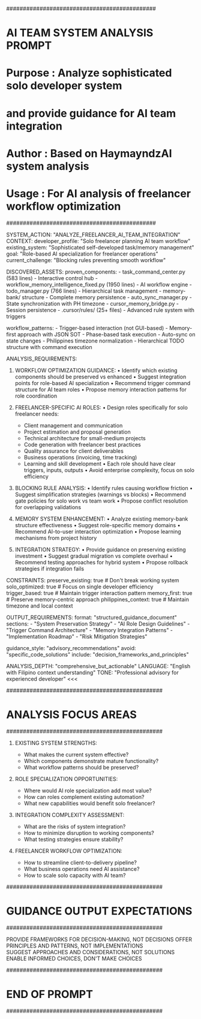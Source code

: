 #############################################
# AI TEAM SYSTEM ANALYSIS PROMPT
# Purpose : Analyze sophisticated solo developer system
#           and provide guidance for AI team integration
# Author  : Based on HaymayndzAI system analysis
# Usage   : For AI analysis of freelancer workflow optimization
#############################################

>>>
SYSTEM_ACTION: "ANALYZE_FREELANCER_AI_TEAM_INTEGRATION"
CONTEXT:
  developer_profile: "Solo freelancer planning AI team workflow"
  existing_system: "Sophisticated self-developed task/memory management"
  goal: "Role-based AI specialization for freelancer operations"
  current_challenge: "Blocking rules preventing smooth workflow"
  
DISCOVERED_ASSETS:
  proven_components:
    - task_command_center.py (583 lines) - Interactive control hub
    - workflow_memory_intelligence_fixed.py (1950 lines) - AI workflow engine
    - todo_manager.py (766 lines) - Hierarchical task management
    - memory-bank/ structure - Complete memory persistence
    - auto_sync_manager.py - State synchronization with PH timezone
    - cursor_memory_bridge.py - Session persistence
    - .cursor/rules/ (25+ files) - Advanced rule system with triggers
    
  workflow_patterns:
    - Trigger-based interaction (not GUI-based)
    - Memory-first approach with JSON SOT
    - Phase-based task execution
    - Auto-sync on state changes
    - Philippines timezone normalization
    - Hierarchical TODO structure with command execution

ANALYSIS_REQUIREMENTS:
  1. WORKFLOW OPTIMIZATION GUIDANCE:
     • Identify which existing components should be preserved vs enhanced
     • Suggest integration points for role-based AI specialization
     • Recommend trigger command structure for AI team roles
     • Propose memory interaction patterns for role coordination

  2. FREELANCER-SPECIFIC AI ROLES:
     • Design roles specifically for solo freelancer needs:
       - Client management and communication
       - Project estimation and proposal generation
       - Technical architecture for small-medium projects
       - Code generation with freelancer best practices
       - Quality assurance for client deliverables
       - Business operations (invoicing, time tracking)
       - Learning and skill development
     • Each role should have clear triggers, inputs, outputs
     • Avoid enterprise complexity, focus on solo efficiency

  3. BLOCKING RULE ANALYSIS:
     • Identify rules causing workflow friction
     • Suggest simplification strategies (warnings vs blocks)
     • Recommend gate policies for solo work vs team work
     • Propose conflict resolution for overlapping validations

  4. MEMORY SYSTEM ENHANCEMENT:
     • Analyze existing memory-bank structure effectiveness
     • Suggest role-specific memory domains
     • Recommend AI-to-user interaction optimization
     • Propose learning mechanisms from project history

  5. INTEGRATION STRATEGY:
     • Provide guidance on preserving existing investment
     • Suggest gradual migration vs complete overhaul
     • Recommend testing approaches for hybrid system
     • Propose rollback strategies if integration fails

CONSTRAINTS:
  preserve_existing: true     # Don't break working system
  solo_optimized: true       # Focus on single developer efficiency  
  trigger_based: true        # Maintain trigger interaction pattern
  memory_first: true         # Preserve memory-centric approach
  philippines_context: true  # Maintain timezone and local context

OUTPUT_REQUIREMENTS:
  format: "structured_guidance_document"
  sections:
    - "System Preservation Strategy"
    - "AI Role Design Guidelines" 
    - "Trigger Command Architecture"
    - "Memory Integration Patterns"
    - "Implementation Roadmap"
    - "Risk Mitigation Strategies"
  
  guidance_style: "advisory_recommendations"
  avoid: "specific_code_solutions"
  include: "decision_frameworks_and_principles"
  
ANALYSIS_DEPTH: "comprehensive_but_actionable"
LANGUAGE: "English with Filipino context understanding"
TONE: "Professional advisory for experienced developer"
<<<

###############################################
# ANALYSIS FOCUS AREAS
###############################################

1. EXISTING SYSTEM STRENGTHS:
   - What makes the current system effective?
   - Which components demonstrate mature functionality?
   - What workflow patterns should be preserved?

2. ROLE SPECIALIZATION OPPORTUNITIES:
   - Where would AI role specialization add most value?
   - How can roles complement existing automation?
   - What new capabilities would benefit solo freelancer?

3. INTEGRATION COMPLEXITY ASSESSMENT:
   - What are the risks of system integration?
   - How to minimize disruption to working components?
   - What testing strategies ensure stability?

4. FREELANCER WORKFLOW OPTIMIZATION:
   - How to streamline client-to-delivery pipeline?
   - What business operations need AI assistance?
   - How to scale solo capacity with AI team?

###############################################
# GUIDANCE OUTPUT EXPECTATIONS
###############################################

PROVIDE FRAMEWORKS FOR DECISION-MAKING, NOT DECISIONS
OFFER PRINCIPLES AND PATTERNS, NOT IMPLEMENTATIONS  
SUGGEST APPROACHES AND CONSIDERATIONS, NOT SOLUTIONS
ENABLE INFORMED CHOICES, DON'T MAKE CHOICES

###############################################
# END OF PROMPT
###############################################